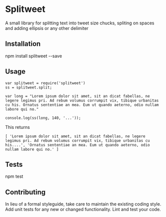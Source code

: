 Splitweet
=========

A  small library for splitting text into tweet size chucks, spliting on spaces and adding ellipsis or any other delimiter

## Installation

  npm install splitweet --save

## Usage
	var splitweet = require('splitweet')
	ss = splitweet.split;
	
	var long = "Lorem ipsum dolor sit amet, sit an dicat fabellas, ne legere legimus pri. Ad rebum volumus corrumpit vix, tibique urbanitas cu his. Ornatus sententiae an mea. Eum ut quando aeterno, odio nullam labore qui no."
	
	console.log(ss(long, 140, '...'));
  	
This returns  

`[ 'Lorem ipsum dolor sit amet, sit an dicat fabellas, ne legere legimus pri. Ad rebum volumus corrumpit vix, tibique urbanitas cu his....', 'Ornatus sententiae an mea. Eum ut quando aeterno, odio nullam labore qui no.' ]`

## Tests

  npm test

## Contributing

In lieu of a formal styleguide, take care to maintain the existing coding style.
Add unit tests for any new or changed functionality. Lint and test your code.
